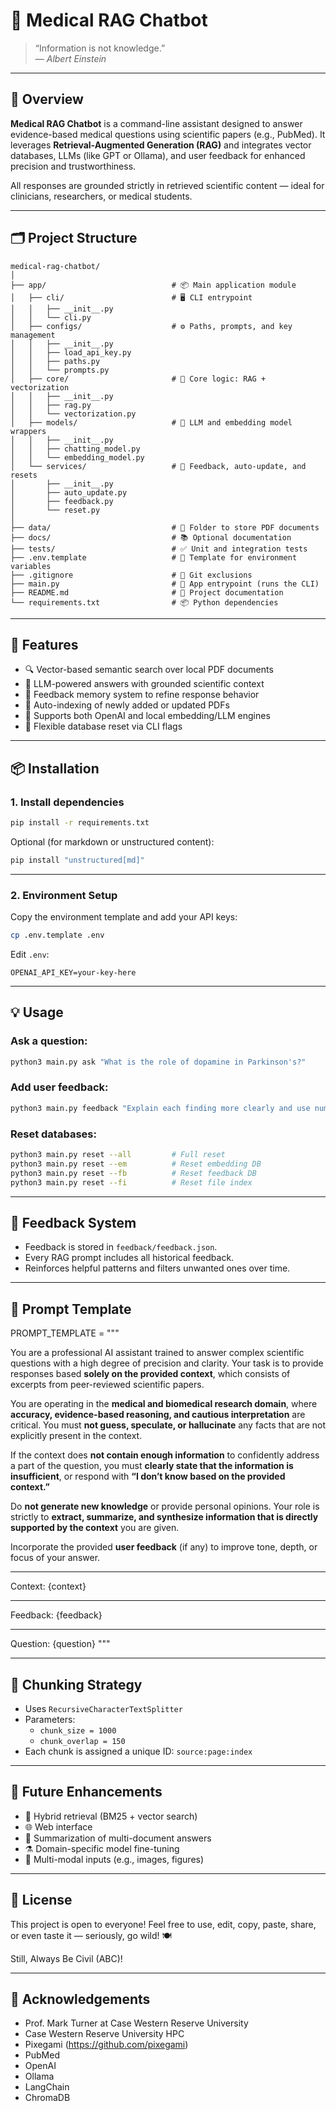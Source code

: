 # 🧠 Medical RAG Chatbot

> “Information is not knowledge.”  
> — *Albert Einstein*

---

## 📘 Overview

**Medical RAG Chatbot** is a command-line assistant designed to answer evidence-based medical questions using scientific papers (e.g., PubMed). It leverages **Retrieval-Augmented Generation (RAG)** and integrates vector databases, LLMs (like GPT or Ollama), and user feedback for enhanced precision and trustworthiness.

All responses are grounded strictly in retrieved scientific content — ideal for clinicians, researchers, or medical students.

---

## 🗂️ Project Structure

```
medical-rag-chatbot/
│
├── app/                            # 📦 Main application module
│   ├── cli/                        # 🖥️ CLI entrypoint
│   │   ├── __init__.py
│   │   └── cli.py
│   ├── configs/                    # ⚙️ Paths, prompts, and key management
│   │   ├── __init__.py
│   │   ├── load_api_key.py
│   │   ├── paths.py
│   │   └── prompts.py
│   ├── core/                       # 🔁 Core logic: RAG + vectorization
│   │   ├── __init__.py
│   │   ├── rag.py
│   │   └── vectorization.py
│   ├── models/                     # 🤖 LLM and embedding model wrappers
│   │   ├── __init__.py
│   │   ├── chatting_model.py
│   │   └── embedding_model.py
│   └── services/                   # 🔧 Feedback, auto-update, and resets
│       ├── __init__.py
│       ├── auto_update.py
│       ├── feedback.py
│       └── reset.py
│
├── data/                           # 📄 Folder to store PDF documents
├── docs/                           # 📚 Optional documentation
├── tests/                          # ✅ Unit and integration tests
├── .env.template                   # 🔐 Template for environment variables
├── .gitignore                      # 🚫 Git exclusions
├── main.py                         # 🚀 App entrypoint (runs the CLI)
├── README.md                       # 📘 Project documentation
└── requirements.txt                # 📦 Python dependencies
```

---

## 🚀 Features

- 🔍 Vector-based semantic search over local PDF documents
- 🧠 LLM-powered answers with grounded scientific context
- 💬 Feedback memory system to refine response behavior
- 📁 Auto-indexing of newly added or updated PDFs
- 🧪 Supports both OpenAI and local embedding/LLM engines
- 🧹 Flexible database reset via CLI flags

---

## 📦 Installation

### 1. Install dependencies

```bash
pip install -r requirements.txt
```

Optional (for markdown or unstructured content):

```bash
pip install "unstructured[md]"
```

---

### 2. Environment Setup

Copy the environment template and add your API keys:

```bash
cp .env.template .env
```

Edit `.env`:

```env
OPENAI_API_KEY=your-key-here
```

---

## 💡 Usage

### Ask a question:

```bash
python3 main.py ask "What is the role of dopamine in Parkinson's?"
```

### Add user feedback:

```bash
python3 main.py feedback "Explain each finding more clearly and use numbered lists."
```

### Reset databases:

```bash
python3 main.py reset --all         # Full reset
python3 main.py reset --em          # Reset embedding DB
python3 main.py reset --fb          # Reset feedback DB
python3 main.py reset --fi          # Reset file index
```

---

## 🧠 Feedback System

- Feedback is stored in `feedback/feedback.json`.
- Every RAG prompt includes all historical feedback.
- Reinforces helpful patterns and filters unwanted ones over time.

---

## 🧾 Prompt Template

PROMPT_TEMPLATE = """

You are a professional AI assistant trained to answer complex scientific questions with a high degree of precision and clarity. Your task is to provide responses based **solely on the provided context**, which consists of excerpts from peer-reviewed scientific papers.

You are operating in the **medical and biomedical research domain**, where **accuracy, evidence-based reasoning, and cautious interpretation** are critical. You must **not guess, speculate, or hallucinate** any facts that are not explicitly present in the context.

If the context does **not contain enough information** to confidently address a part of the question, you must **clearly state that the information is insufficient**, or respond with **“I don’t know based on the provided context.”**

Do **not generate new knowledge** or provide personal opinions. Your role is strictly to **extract, summarize, and synthesize information that is directly supported by the context** you are given.

Incorporate the provided **user feedback** (if any) to improve tone, depth, or focus of your answer.

---

Context:
{context}

---

Feedback:
{feedback}

---

Question:
{question}
"""

---

## 📌 Chunking Strategy

- Uses `RecursiveCharacterTextSplitter`
- Parameters:
  - `chunk_size = 1000`
  - `chunk_overlap = 150`
- Each chunk is assigned a unique ID: `source:page:index`

---

## 🧠 Future Enhancements

- 🔁 Hybrid retrieval (BM25 + vector search)
- 🌐 Web interface
- 📄 Summarization of multi-document answers
- ⚗️ Domain-specific model fine-tuning
- 🧬 Multi-modal inputs (e.g., images, figures)

---

## 🔐 License

This project is open to everyone!
Feel free to use, edit, copy, paste, share, or even taste it — seriously, go wild! 🍽️

Still, Always Be Civil (ABC)!

---

## 🙏 Acknowledgements

- Prof. Mark Turner at Case Western Reserve University
- Case Western Reserve University HPC
- Pixegami (https://github.com/pixegami)
- PubMed
- OpenAI
- Ollama
- LangChain
- ChromaDB